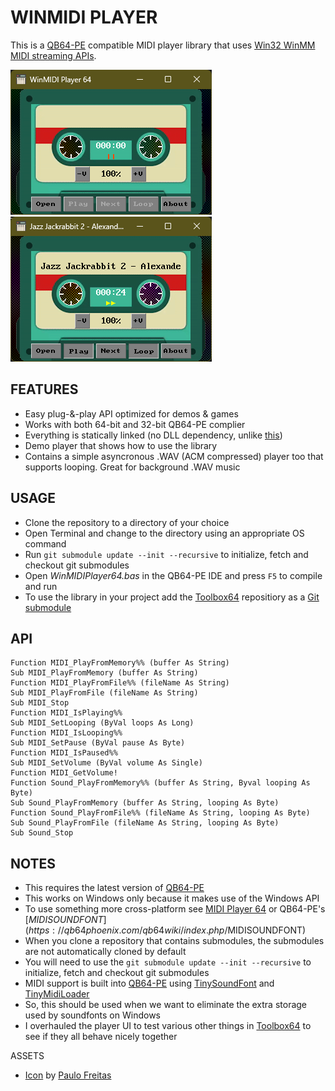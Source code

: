 # WINMIDI PLAYER

This is a [QB64-PE](https://github.com/QB64-Phoenix-Edition/QB64pe) compatible MIDI player library that uses [Win32 WinMM MIDI streaming APIs](https://docs.microsoft.com/en-us/windows/win32/api/mmeapi/).

![Screenshot 1](screenshots/screenshot1.png)
![Screenshot 2](screenshots/screenshot2.png)

## FEATURES

- Easy plug-&-play API optimized for demos & games
- Works with both 64-bit and 32-bit QB64-PE complier
- Everything is statically linked (no DLL dependency, unlike [this](https://qb64phoenix.com/qb64wiki/index.php/DLL_Libraries))
- Demo player that shows how to use the library
- Contains a simple asyncronous .WAV (ACM compressed) player too that supports looping. Great for background .WAV music

## USAGE

- Clone the repository to a directory of your choice
- Open Terminal and change to the directory using an appropriate OS command
- Run `git submodule update --init --recursive` to initialize, fetch and checkout git submodules
- Open *WinMIDIPlayer64.bas* in the QB64-PE IDE and press `F5` to compile and run
- To use the library in your project add the [Toolbox64](https://github.com/a740g/Toolbox64) repositiory as a [Git submodule](https://git-scm.com/book/en/v2/Git-Tools-Submodules)

## API

```VB
Function MIDI_PlayFromMemory%% (buffer As String)
Sub MIDI_PlayFromMemory (buffer As String)
Function MIDI_PlayFromFile%% (fileName As String)
Sub MIDI_PlayFromFile (fileName As String)
Sub MIDI_Stop
Function MIDI_IsPlaying%%
Sub MIDI_SetLooping (ByVal loops As Long)
Function MIDI_IsLooping%%
Sub MIDI_SetPause (ByVal pause As Byte)
Function MIDI_IsPaused%%
Sub MIDI_SetVolume (ByVal volume As Single)
Function MIDI_GetVolume!
Function Sound_PlayFromMemory%% (buffer As String, Byval looping As Byte)
Sub Sound_PlayFromMemory (buffer As String, looping As Byte)
Function Sound_PlayFromFile%% (fileName As String, looping As Byte)
Sub Sound_PlayFromFile (fileName As String, looping As Byte)
Sub Sound_Stop
```

## NOTES

- This requires the latest version of [QB64-PE](https://github.com/QB64-Phoenix-Edition/QB64pe/releases)
- This works on Windows only because it makes use of the Windows API
- To use something more cross-platform see [MIDI Player 64](https://github.com/a740g/MIDI-Player-64) or QB64-PE's [$MIDISOUNDFONT](https://qb64phoenix.com/qb64wiki/index.php/$MIDISOUNDFONT)
- When you clone a repository that contains submodules, the submodules are not automatically cloned by default
- You will need to use the `git submodule update --init --recursive` to initialize, fetch and checkout git submodules
- MIDI support is built into [QB64-PE](https://github.com/QB64-Phoenix-Edition/QB64pe/releases) using [TinySoundFont](https://github.com/schellingb/TinySoundFont) and [TinyMidiLoader](https://github.com/schellingb/TinySoundFont)
- So, this should be used when we want to eliminate the extra storage used by soundfonts on Windows
- I overhauled the player UI to test various other things in [Toolbox64](https://github.com/a740g/Toolbox64) to see if they all behave nicely together

ASSETS

- [Icon](https://www.iconarchive.com/artist/grafikartes.html) by [Paulo Freitas](https://behance.net/grafikartes)
